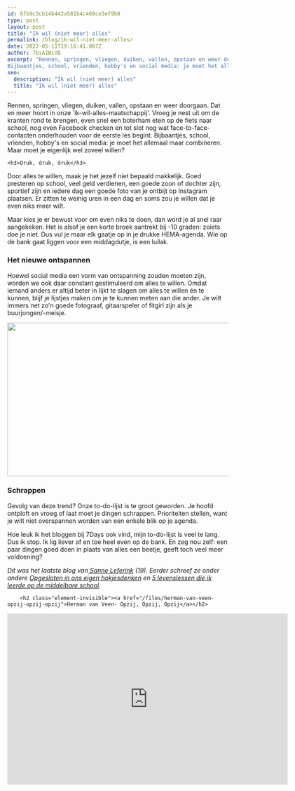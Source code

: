 ```yaml
---
id: 6fb9c3cb14b442a581b4c469ce3ef9b0
type: post
layout: post
title: "Ik wil (niet meer) alles"
permalink: /blog/ik-wil-niet-meer-alles/
date: 2022-05-11T19:16:41.067Z
author: 7biA1WiYB
excerpt: "Rennen, springen, vliegen, duiken, vallen, opstaan en weer doorgaan. Dat en meer hoort in onze 'ik-wil-alles-maatschappij'. Vroeg je nest uit om de kranten rond te brengen, even snel een boterham eten op de fiets naar school, nog even Facebook checken en tot slot nog wat face-to-face-contacten onderhouden voor de eerste les begint.
Bijbaantjes, school, vrienden, hobby's en social media: je moet het allemaal maar combineren. Maar moet je eigenlijk wel zoveel willen?  "
seo:
  description: "Ik wil (niet meer) alles"
  title: "Ik wil (niet meer) alles"
---
```

Rennen, springen, vliegen, duiken, vallen, opstaan en weer doorgaan. Dat en meer hoort in onze 'ik-wil-alles-maatschappij'. Vroeg je nest uit om de kranten rond te brengen, even snel een boterham eten op de fiets naar school, nog even Facebook checken en tot slot nog wat face-to-face-contacten onderhouden voor de eerste les begint.
Bijbaantjes, school, vrienden, hobby's en social media: je moet het allemaal maar combineren. Maar moet je eigenlijk wel zoveel willen?  

    <h3>Druk, druk, druk</h3>
<p>Door alles te willen, maak je het jezelf niet bepaald makkelijk. Goed presteren op school, veel geld verdienen, een goede zoon of dochter zijn, sportief zijn en iedere dag een goede foto van je ontbijt op Instagram plaatsen. Er zitten te weinig uren in een dag en soms zou je willen dat je even niks meer wilt. </p>
<p>Maar kies je er bewust voor om even niks te doen, dan word je al snel raar aangekeken. Het is alsof je een korte broek aantrekt bij -10 graden: zoiets doe je niet. Dus vul je maar elk gaatje op in je drukke HEMA-agenda. Wie op de bank gaat liggen voor een middagdutje, is een luilak.</p>
<h3>Het nieuwe ontspannen</h3>
<p>Hoewel social media een vorm van ontspanning zouden moeten zijn, worden we ook daar constant gestimuleerd om alles te willen. Omdat iemand anders er altijd beter in lijkt te slagen om alles te willen én te kunnen, blijf je lijstjes maken om je te kunnen meten aan die ander. Je wilt immers net zo'n goede fotograaf, gitaarspeler of fitgirl zijn als je buurjongen/-meisje.</p>
<p><div class="media media-element-container media-default"><div id="file-22444" class="file file-image file-image-png">

        
  
  <div class="content">
    <img height="1500" width="3000" style="height: 350px; width: 700px;" class="media-element file-default" src="https://original.sevendays.nl/sites/default/files/PicMonkey%20Image2.png" alt="">  </div>

  
</div>
</div>
<h3>Schrappen</h3>
<p>Gevolg van deze trend? Onze to-do-lijst is te groot geworden. Je hoofd ontploft en vroeg of laat moet je dingen schrappen. Prioriteiten stellen, want je wilt niet overspannen worden van een enkele blik op je agenda.</p>
<p>Hoe leuk ik het bloggen bij 7Days ook vind, mijn to-do-lijst is veel te lang. Dus ik stop. Ik lig liever af en toe heel even op de bank. En zeg nou zelf: een paar dingen goed doen in plaats van alles een beetje, geeft toch veel meer voldoening?</p>
<p><em>Dit was het laatste blog van<a href="https://original.sevendays.nl/users/sanne-leferink"> Sanne Leferink</a> (19). Eerder schreef ze onder andere <a href="https://original.sevendays.nl/blog/opgesloten-ons-eigen-hokjesdenken">Opgesloten in ons eigen hokjesdenken</a> en <a href="https://original.sevendays.nl/blog/5-levenslessen-die-ik-leerde-op-de-middelbare-school">5 levenslessen die ik leerde op de middelbare school</a>.</em></p>
<p><div class="media media-element-container media-default"><div id="file-22074" class="file file-video file-video-youtube">

        <h2 class="element-invisible"><a href="/files/herman-van-veen-opzij-opzij-opzij">Herman van Veen- Opzij, Opzij, Opzij</a></h2>
    
  
  <div class="content">
    <div class="media-youtube-video media-element file-default media-youtube-1">
  <iframe class="media-youtube-player" width="640" height="390" title="Herman van Veen- Opzij, Opzij, Opzij" src="https://www.youtube.com/embed/0FiuDrfu2D8?wmode=opaque&controls=" name="Herman van Veen- Opzij, Opzij, Opzij" frameborder="0" allowfullscreen="">Video van Herman van Veen- Opzij, Opzij, Opzij</iframe>
</div>
  </div>

  
</div>
</div>  

